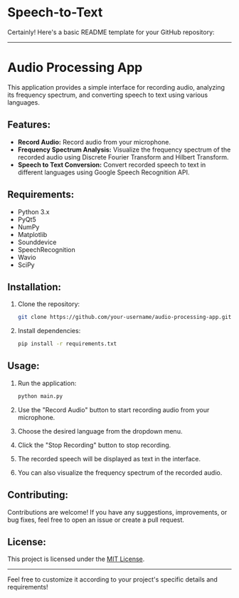 # Speech-to-Text
Certainly! Here's a basic README template for your GitHub repository:

---

# Audio Processing App

This application provides a simple interface for recording audio, analyzing its frequency spectrum, and converting speech to text using various languages.

## Features:

- **Record Audio:** Record audio from your microphone.
- **Frequency Spectrum Analysis:** Visualize the frequency spectrum of the recorded audio using Discrete Fourier Transform and Hilbert Transform.
- **Speech to Text Conversion:** Convert recorded speech to text in different languages using Google Speech Recognition API.

## Requirements:

- Python 3.x
- PyQt5
- NumPy
- Matplotlib
- Sounddevice
- SpeechRecognition
- Wavio
- SciPy

## Installation:

1. Clone the repository:

    ```bash
    git clone https://github.com/your-username/audio-processing-app.git
    ```

2. Install dependencies:

    ```bash
    pip install -r requirements.txt
    ```

## Usage:

1. Run the application:

    ```bash
    python main.py
    ```

2. Use the "Record Audio" button to start recording audio from your microphone.
3. Choose the desired language from the dropdown menu.
4. Click the "Stop Recording" button to stop recording.
5. The recorded speech will be displayed as text in the interface.
6. You can also visualize the frequency spectrum of the recorded audio.

## Contributing:

Contributions are welcome! If you have any suggestions, improvements, or bug fixes, feel free to open an issue or create a pull request.

## License:

This project is licensed under the [MIT License](LICENSE).

---

Feel free to customize it according to your project's specific details and requirements!
